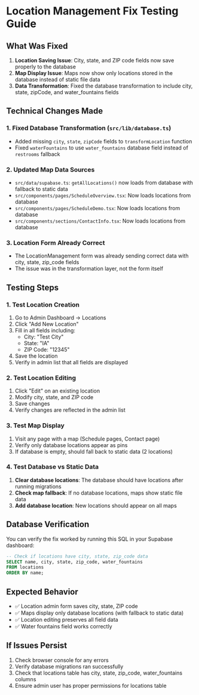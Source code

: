 # Location Management Fix Testing Guide

## What Was Fixed

1. **Location Saving Issue**: City, state, and ZIP code fields now save properly to the database
2. **Map Display Issue**: Maps now show only locations stored in the database instead of static file data
3. **Data Transformation**: Fixed the database transformation to include city, state, zipCode, and water_fountains fields

## Technical Changes Made

### 1. Fixed Database Transformation (`src/lib/database.ts`)
- Added missing `city`, `state`, `zipCode` fields to `transformLocation` function
- Fixed `waterFountains` to use `water_fountains` database field instead of `restrooms` fallback

### 2. Updated Map Data Sources
- `src/data/supabase.ts`: `getAllLocations()` now loads from database with fallback to static data
- `src/components/pages/ScheduleOverview.tsx`: Now loads locations from database
- `src/components/pages/ScheduleDemo.tsx`: Now loads locations from database  
- `src/components/sections/ContactInfo.tsx`: Now loads locations from database

### 3. Location Form Already Correct
- The LocationManagement form was already sending correct data with city, state, zip_code fields
- The issue was in the transformation layer, not the form itself

## Testing Steps

### 1. Test Location Creation
1. Go to Admin Dashboard → Locations
2. Click "Add New Location"
3. Fill in all fields including:
   - City: "Test City"
   - State: "IA" 
   - ZIP Code: "12345"
4. Save the location
5. Verify in admin list that all fields are displayed

### 2. Test Location Editing
1. Click "Edit" on an existing location
2. Modify city, state, and ZIP code
3. Save changes
4. Verify changes are reflected in the admin list

### 3. Test Map Display
1. Visit any page with a map (Schedule pages, Contact page)
2. Verify only database locations appear as pins
3. If database is empty, should fall back to static data (2 locations)

### 4. Test Database vs Static Data
1. **Clear database locations**: The database should have locations after running migrations
2. **Check map fallback**: If no database locations, maps show static file data
3. **Add database location**: New locations should appear on all maps

## Database Verification

You can verify the fix worked by running this SQL in your Supabase dashboard:

```sql
-- Check if locations have city, state, zip_code data
SELECT name, city, state, zip_code, water_fountains 
FROM locations 
ORDER BY name;
```

## Expected Behavior

- ✅ Location admin form saves city, state, ZIP code
- ✅ Maps display only database locations (with fallback to static data)
- ✅ Location editing preserves all field data
- ✅ Water fountains field works correctly

## If Issues Persist

1. Check browser console for any errors
2. Verify database migrations ran successfully
3. Check that locations table has city, state, zip_code, water_fountains columns
4. Ensure admin user has proper permissions for locations table
